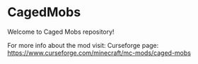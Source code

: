 # CagedMobs
Welcome to Caged Mobs repository!

For more info about the mod visit:
Curseforge page: https://www.curseforge.com/minecraft/mc-mods/caged-mobs
